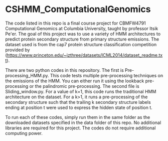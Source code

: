 # CSHMM_ComputationalGenomics
The code listed in this repo is a final course project for CBMFW4791 Computational Genomics at Columbia University, taught by professor Itsik Pe'er. The goal of this project was to use a variety of HMM architectures to predict protein secondary structure from primary structure emissions.  The dataset used is from the cap7 protein structure classification competition provided by (https://www.princeton.edu/~jzthree/datasets/ICML2014/dataset_readme.txt).  

There are two python codes in this repository.
The first is Pre-processing_HMM.py. This code tests multiple pre-processing techniques on the emissions of the HMM. You can either run it using the lookback pre-processing or the palindromic pre-processing.
The second file is Sliding_window.py. For a value of k=1, this code runs the traditional HMM architecture on the dataset. For a k>1, it runs a pre-processing of the secondary structure such that the trailing k secondary structure labels ending at position t were used to express the hidden state of position t.

To run each of these codes, simply run them in the same folder as the downloaded datasets specified in the data folder of this repo.
No additional libraries are required for this project. The codes do not require additional computing power.
